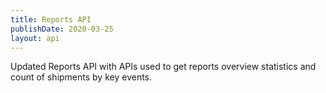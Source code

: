 ```yaml
---
title: Reports API
publishDate: 2020-03-25
layout: api
---
```


Updated Reports API with APIs used to get reports overview statistics and count
of shipments by key events.
